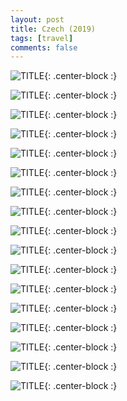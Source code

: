 ```yaml
---
layout: post
title: Czech (2019)
tags: [travel]
comments: false
---
```


![TITLE](https://i.imgur.com/EIYAoFs.jpg){: .center-block :}

![TITLE](https://i.imgur.com/JQ6ac5x.jpg){: .center-block :}

![TITLE](https://i.imgur.com/96cY00r.jpg){: .center-block :}

![TITLE](https://i.imgur.com/Ptvnqab.jpg){: .center-block :}

![TITLE](https://i.imgur.com/Q5tLxBS.jpg){: .center-block :}

![TITLE](https://i.imgur.com/yvdal21.jpg){: .center-block :}

![TITLE](https://i.imgur.com/C9wUYgl.jpg){: .center-block :}

![TITLE](https://i.imgur.com/LYhj3MV.jpg){: .center-block :}

![TITLE](https://i.imgur.com/B2l287G.jpg){: .center-block :}

![TITLE](https://i.imgur.com/Lh3i1in.jpg){: .center-block :}

![TITLE](https://i.imgur.com/KrduIQD.jpg){: .center-block :}

![TITLE](https://i.imgur.com/Ws5UAsA.jpg){: .center-block :}

![TITLE](https://i.imgur.com/fbRCrrX.jpg){: .center-block :}

![TITLE](https://i.imgur.com/EVx28QV.jpg){: .center-block :}

![TITLE](https://i.imgur.com/2DB7yPR.jpg){: .center-block :}

![TITLE](https://i.imgur.com/ipHmgMu.jpg){: .center-block :}

![TITLE](https://i.imgur.com/mgwGVRT.jpg){: .center-block :}


